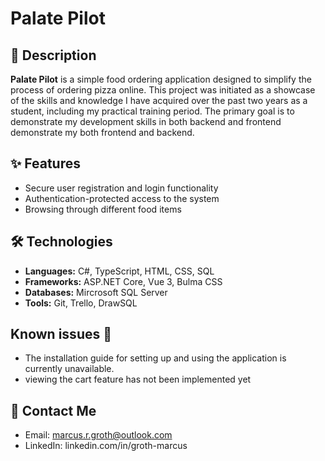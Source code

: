#  Palate Pilot


## 📜 Description

**Palate Pilot** is a simple food ordering application designed to simplify the process of ordering pizza online. This project was initiated as a showcase of the skills and knowledge I have acquired over the past two years as a student, including my practical training period. The primary goal is to demonstrate my development skills in both backend and frontend demonstrate my both frontend and backend.


## ✨ Features

- Secure user registration and login functionality
- Authentication-protected access to the system 
- Browsing through different food items


## 🛠️ Technologies

- **Languages:** C#, TypeScript, HTML, CSS, SQL    
- **Frameworks:** ASP.NET Core, Vue 3, Bulma CSS
- **Databases:** Mircrosoft SQL Server
- **Tools:** Git, Trello, DrawSQL


## Known issues 🐛

-  The installation guide for setting up and using the application is currently unavailable.
-  viewing the cart feature has not been implemented yet


   
## 📧 Contact Me

- Email: marcus.r.groth@outlook.com
- LinkedIn: linkedin.com/in/groth-marcus 
